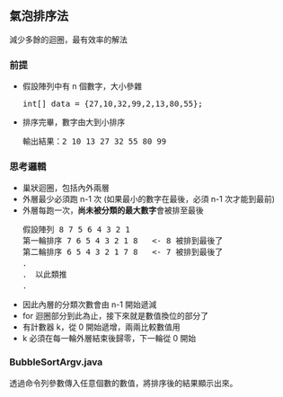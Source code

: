 <h2>氣泡排序法</h2>
減少多餘的迴圈，最有效率的解法
<h3>前提</h3>
<ul>
<li>假設陣列中有 n 個數字，大小參雜</li>
  <pre>int[] data = {27,10,32,99,2,13,80,55}; </pre>
<li>排序完畢，數字由大到小排序</li>
  <pre>輸出結果：2 10 13 27 32 55 80 99 </pre>
</ul>

<h3>思考邏輯</h3>
<ul>
  <li>巢狀迴圈，包括內外兩層</li>
  <li>外層最少必須跑 n-1 次 (如果最小的數字在最後，必須 n-1 次才能到最前)</li>
  <li>外層每跑一次，<strong>尚未被分類的最大數字</strong>會被排至最後</li>
  <pre>假設陣列 8 7 5 6 4 3 2 1
第一輪排序 7 6 5 4 3 2 1 8   <- 8 被排到最後了
第二輪排序 6 5 4 3 2 1 7 8   <- 7 被排到最後了 
．
． 以此類推
．</pre>
  <li>因此內層的分類次數會由 n-1 開始遞減</li>
  <li>for 迴圈部分到此為止，接下來就是數值換位的部分了</li>
  <li>有計數器 k，從 0 開始遞增，兩兩比較數值用</li>
  <li>k 必須在每一輪外層結束後歸零，下一輪從 0 開始</li>
</ul>
<h3>BubbleSortArgv.java</h3>
<p>透過命令列參數傳入任意個數的數值，將排序後的結果顯示出來。</p>

